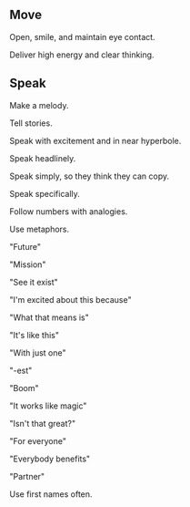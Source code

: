 ## Move

Open, smile, and maintain eye contact.

Deliver high energy and clear thinking.

## Speak

Make a melody.

Tell stories.

Speak with excitement and in near hyperbole.

Speak headlinely.

Speak simply, so they think they can copy.

Speak specifically.

Follow numbers with analogies.

Use metaphors.

"Future"

"Mission"

"See it exist"

"I'm excited about this because"

"What that means is"

"It's like this"

"With just one"

"-est"

"Boom"

"It works like magic"

"Isn't that great?"

"For everyone"

"Everybody benefits"

"Partner"

Use first names often.

